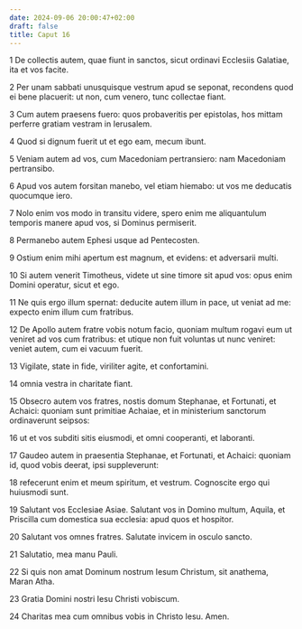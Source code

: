```yaml
---
date: 2024-09-06 20:00:47+02:00
draft: false
title: Caput 16
---
```





1 De collectis autem, quae fiunt in sanctos, sicut ordinavi Ecclesiis Galatiae, ita et vos facite.

2 Per unam sabbati unusquisque vestrum apud se seponat, recondens quod ei bene placuerit: ut non, cum venero, tunc collectae fiant.

3 Cum autem praesens fuero: quos probaveritis per epistolas, hos mittam perferre gratiam vestram in Ierusalem.

4 Quod si dignum fuerit ut et ego eam, mecum ibunt.

5 Veniam autem ad vos, cum Macedoniam pertransiero: nam Macedoniam pertransibo.

6 Apud vos autem forsitan manebo, vel etiam hiemabo: ut vos me deducatis quocumque iero.

7 Nolo enim vos modo in transitu videre, spero enim me aliquantulum temporis manere apud vos, si Dominus permiserit.

8 Permanebo autem Ephesi usque ad Pentecosten.

9 Ostium enim mihi apertum est magnum, et evidens: et adversarii multi.

10 Si autem venerit Timotheus, videte ut sine timore sit apud vos: opus enim Domini operatur, sicut et ego.

11 Ne quis ergo illum spernat: deducite autem illum in pace, ut veniat ad me: expecto enim illum cum fratribus.

12 De Apollo autem fratre vobis notum facio, quoniam multum rogavi eum ut veniret ad vos cum fratribus: et utique non fuit voluntas ut nunc veniret: veniet autem, cum ei vacuum fuerit.

13 Vigilate, state in fide, viriliter agite, et confortamini.

14 omnia vestra in charitate fiant.

15 Obsecro autem vos fratres, nostis domum Stephanae, et Fortunati, et Achaici: quoniam sunt primitiae Achaiae, et in ministerium sanctorum ordinaverunt seipsos:

16 ut et vos subditi sitis eiusmodi, et omni cooperanti, et laboranti.

17 Gaudeo autem in praesentia Stephanae, et Fortunati, et Achaici: quoniam id, quod vobis deerat, ipsi suppleverunt:

18 refecerunt enim et meum spiritum, et vestrum. Cognoscite ergo qui huiusmodi sunt.

19 Salutant vos Ecclesiae Asiae. Salutant vos in Domino multum, Aquila, et Priscilla cum domestica sua ecclesia: apud quos et hospitor.

20 Salutant vos omnes fratres. Salutate invicem in osculo sancto.

21 Salutatio, mea manu Pauli.

22 Si quis non amat Dominum nostrum Iesum Christum, sit anathema, Maran Atha.

23 Gratia Domini nostri Iesu Christi vobiscum.

24 Charitas mea cum omnibus vobis in Christo Iesu. Amen.

